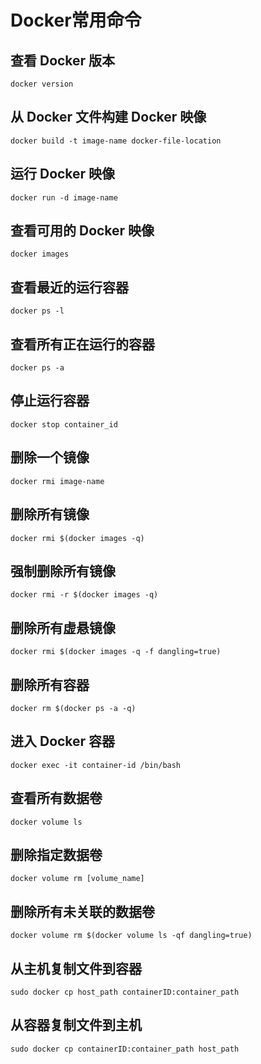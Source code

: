 # Docker常用命令

## 查看 Docker 版本

```
docker version
```

## 从 Docker 文件构建 Docker 映像

```
docker build -t image-name docker-file-location
```

## 运行 Docker 映像

```
docker run -d image-name
```

## 查看可用的 Docker 映像

```
docker images
```

## 查看最近的运行容器

```
docker ps -l
```

## 查看所有正在运行的容器

```
docker ps -a
```

## 停止运行容器

```
docker stop container_id
```

## 删除一个镜像

```
docker rmi image-name
```

## 删除所有镜像

```
docker rmi $(docker images -q)
```

## 强制删除所有镜像

```
docker rmi -r $(docker images -q)
```

## 删除所有虚悬镜像

```text
docker rmi $(docker images -q -f dangling=true)
```

## 删除所有容器

```
docker rm $(docker ps -a -q)
```

## 进入 Docker 容器

```
docker exec -it container-id /bin/bash
```

## 查看所有数据卷

```
docker volume ls
```

## 删除指定数据卷

```
docker volume rm [volume_name]
```

## 删除所有未关联的数据卷

```
docker volume rm $(docker volume ls -qf dangling=true)
```

## 从主机复制文件到容器

```
sudo docker cp host_path containerID:container_path
```

## 从容器复制文件到主机

```
sudo docker cp containerID:container_path host_path
```


